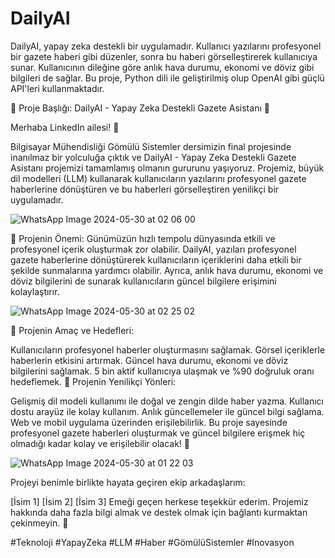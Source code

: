 # DailyAI
DailyAI, yapay zeka destekli bir uygulamadır. Kullanıcı yazılarını profesyonel bir gazete haberi gibi düzenler, sonra bu haberi görselleştirerek kullanıcıya sunar. Kullanıcının dileğine göre anlık hava durumu, ekonomi ve döviz gibi bilgileri de sağlar. Bu proje, Python dili ile geliştirilmiş olup OpenAI gibi güçlü API'leri kullanmaktadır.

🚀 Proje Başlığı: DailyAI - Yapay Zeka Destekli Gazete Asistanı 🚀

Merhaba LinkedIn ailesi! 🎉

Bilgisayar Mühendisliği Gömülü Sistemler dersimizin final projesinde inanılmaz bir yolculuğa çıktık ve DailyAI - Yapay Zeka Destekli Gazete Asistanı projemizi tamamlamış olmanın gururunu yaşıyoruz. Projemiz, büyük dil modelleri (LLM) kullanarak kullanıcıların yazılarını profesyonel gazete haberlerine dönüştüren ve bu haberleri görselleştiren yenilikçi bir uygulamadır.

![WhatsApp Image 2024-05-30 at 02 06 00](https://github.com/samedalmci/DailyAI/assets/172913150/1e71eea8-0d6e-4d59-b6ee-e4890fe09522)

📌 Projenin Önemi:
Günümüzün hızlı tempolu dünyasında etkili ve profesyonel içerik oluşturmak zor olabilir. DailyAI, yazıları profesyonel gazete haberlerine dönüştürerek kullanıcıların içeriklerini daha etkili bir şekilde sunmalarına yardımcı olabilir. Ayrıca, anlık hava durumu, ekonomi ve döviz bilgilerini de sunarak kullanıcıların güncel bilgilere erişimini kolaylaştırır.

![WhatsApp Image 2024-05-30 at 02 25 02](https://github.com/samedalmci/DailyAI/assets/172913150/9fbbe36f-5b6d-43a8-97d5-968a09b0c777)

📌 Projenin Amaç ve Hedefleri:

Kullanıcıların profesyonel haberler oluşturmasını sağlamak.
Görsel içeriklerle haberlerin etkisini artırmak.
Güncel hava durumu, ekonomi ve döviz bilgilerini sağlamak.
5 bin aktif kullanıcıya ulaşmak ve %90 doğruluk oranı hedeflemek.
📌 Projenin Yenilikçi Yönleri:

Gelişmiş dil modeli kullanımı ile doğal ve zengin dilde haber yazma.
Kullanıcı dostu arayüz ile kolay kullanım.
Anlık güncellemeler ile güncel bilgi sağlama.
Web ve mobil uygulama üzerinden erişilebilirlik.
Bu proje sayesinde profesyonel gazete haberleri oluşturmak ve güncel bilgilere erişmek hiç olmadığı kadar kolay ve erişilebilir olacak! 🌟

![WhatsApp Image 2024-05-30 at 01 22 03](https://github.com/samedalmci/DailyAI/assets/172913150/5fb1102c-f2d8-4945-bc27-ba908f414083)

Projeyi benimle birlikte hayata geçiren ekip arkadaşlarım:

[İsim 1]
[İsim 2]
[İsim 3]
Emeği geçen herkese teşekkür ederim. Projemiz hakkında daha fazla bilgi almak ve destek olmak için bağlantı kurmaktan çekinmeyin. 💬

#Teknoloji #YapayZeka #LLM #Haber #GömülüSistemler #Inovasyon
